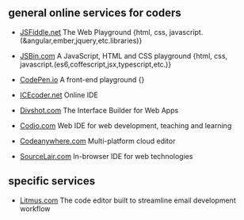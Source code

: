 ## general online services for coders 
- [JSFiddle.net](https://JSFiddle.net)
    The Web Playground {html, css, javascript.(&angular,ember,jquery,etc.libraries)}

- [JSBin.com](https://JSBin.com)
    A JavaScript, HTML and CSS playground {html, css, javascript.(es6,coffescript,jsx,typescript,etc.)}

- [CodePen.io](https://CodePen.io)
    A front-end playground {}

- [ICEcoder.net](https://ICEcoder.net)
    Online IDE

- [Divshot.com](https://Divshot.com)
    The Interface Builder for Web Apps

- [Codio.com](https://Codio.com)
    Web IDE for web development, teaching and learning

- [Codeanywhere.com](https://Codeanywhere.com)
    Multi-platform cloud editor

- [SourceLair.com](https://SourceLair.com)
    In-browser IDE for web technologies

## specific services 
- [Litmus.com](https://litmus.com/email-testing) 
    The code editor built to streamline email development workflow

